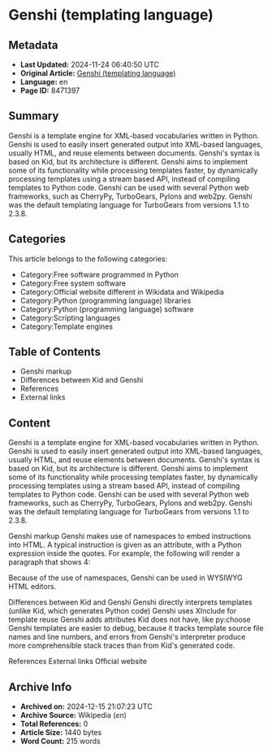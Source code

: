# Genshi (templating language)

## Metadata
- **Last Updated:** 2024-11-24 06:40:50 UTC
- **Original Article:** [Genshi (templating language)](https://en.wikipedia.org/wiki/Genshi_(templating_language))
- **Language:** en
- **Page ID:** 8471397

## Summary
Genshi is a template engine for XML-based vocabularies written in 
Python.  Genshi is used to easily insert generated output into XML-based languages, usually HTML, and reuse elements between documents.  Genshi's syntax is based on Kid, but its architecture is different. Genshi aims to implement some of its functionality while processing templates faster, by dynamically processing templates using a stream based API, instead of compiling templates to Python code.
Genshi can be used with several Python web frameworks, such as CherryPy, TurboGears, Pylons and web2py. Genshi was the default templating language for TurboGears from versions 1.1 to 2.3.8.

## Categories
This article belongs to the following categories:

- Category:Free software programmed in Python
- Category:Free system software
- Category:Official website different in Wikidata and Wikipedia
- Category:Python (programming language) libraries
- Category:Python (programming language) software
- Category:Scripting languages
- Category:Template engines

## Table of Contents

- Genshi markup
- Differences between Kid and Genshi
- References
- External links

## Content

Genshi is a template engine for XML-based vocabularies written in 
Python.  Genshi is used to easily insert generated output into XML-based languages, usually HTML, and reuse elements between documents.  Genshi's syntax is based on Kid, but its architecture is different. Genshi aims to implement some of its functionality while processing templates faster, by dynamically processing templates using a stream based API, instead of compiling templates to Python code.
Genshi can be used with several Python web frameworks, such as CherryPy, TurboGears, Pylons and web2py. Genshi was the default templating language for TurboGears from versions 1.1 to 2.3.8.

Genshi markup
Genshi makes use of namespaces to embed instructions into HTML.  A typical instruction is given as an attribute, with a Python expression inside the quotes.  For example, the following will render a paragraph that shows 4:

Because of the use of namespaces, Genshi can be used in WYSIWYG HTML editors.

Differences between Kid and Genshi
Genshi directly interprets templates (unlike Kid, which generates Python code)
Genshi uses XInclude for template reuse
Genshi adds attributes Kid does not have, like py:choose
Genshi templates are easier to debug, because it tracks template source file names and line numbers, and errors from Genshi's interpreter produce more comprehensible stack traces than from Kid's generated code.

References
External links
Official website

## Archive Info
- **Archived on:** 2024-12-15 21:07:23 UTC
- **Archive Source:** Wikipedia (_en_)
- **Total References:** 0
- **Article Size:** 1440 bytes
- **Word Count:** 215 words
